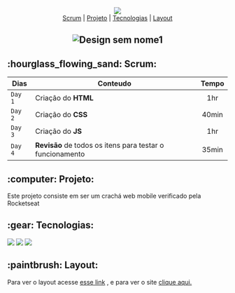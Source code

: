 <div align="center">
  <img src="https://user-images.githubusercontent.com/29720117/138615729-7bfc8766-5483-41e8-a382-64473497d305.png"/>
</div>

<div align="center">
  <a href=""><span>Scrum</span></a>  |
  <a href=""><span>Projeto</span></a>  |
  <a href=""><span>Tecnologias</spqan></a>  |
  <a href=""><span>Layout</span></a> 
  
 </div>

<h2 align="center">
  
![Design sem nome1](https://user-images.githubusercontent.com/29720117/138707890-b7e32408-d8ea-406b-937f-c3bba3fd77c6.png)
  
  
 <h2>:hourglass_flowing_sand: Scrum:</h2>
  
| Dias | Conteudo | Tempo |
| --- | --- | :---: |
| `Day 1` | Criação do **HTML** | 1hr |
| `Day 2` | Criação do **CSS**  | 40min |
| `Day 3` | Criação do **JS**  | 1hr |
| `Day 4` | **Revisão** de todos os itens para testar o funcionamento | 35min |
  
  
  <h2>:computer: Projeto:</h2>
  
  <p>Este projeto consiste em ser um crachá web mobile verificado pela Rocketseat</p>
  
  
  <h2>:gear: Tecnologias:</h2>
  
  <p>
    <img src="https://img.shields.io/badge/HTML5-E34F26?style=for-the-badge&logo=html5&logoColor=white"/>
    <img src="https://img.shields.io/badge/CSS3-1572B6?style=for-the-badge&logo=css3&logoColor=white"/>
    <img src="https://img.shields.io/badge/JavaScript-323330?style=for-the-badge&logo=javascript&logoColor=F7DF1E"/>
  </p>
  
  
  <h2>:paintbrush: Layout:</h2>
  
  <p> Para ver o layout acesse <a href="https://www.figma.com/file/pZmKmpjNNSPLQAauyIETbO/%5BNLW-Heat---Mission%3A-Origin%5D-DoWhile2021-(Community)?node-id=0%3A1">esse link</a> , e para ver o site <a href="https://cracha.netlify.app/">clique aqui.</a> </p>
  
  
